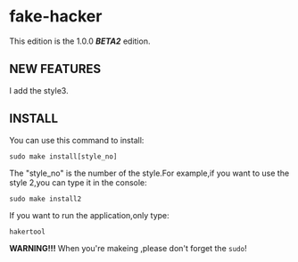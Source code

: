 # fake-hacker
This edition is the 1.0.0 ***BETA2*** edition.

## NEW FEATURES
I add the style3.

## INSTALL

You can use this command to install:
```
sudo make install[style_no]
```
The "style_no" is the number of the style.For example,if you want to use the style 2,you can type it in the console:
```
sudo make install2
```
If you want to run the application,only type:
```
hakertool
```

**WARNING!!!** When you're makeing ,please don't forget the `sudo`!
